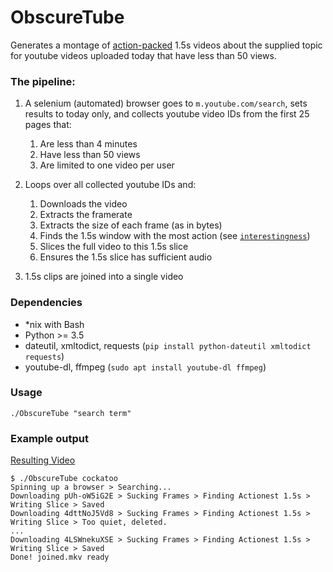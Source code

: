 # ObscureTube
Generates a montage of [action-packed](https://github.com/Harrison-Mitchell/Interestingness) 1.5s videos about the supplied topic for youtube videos uploaded today that have less than 50 views.

### The pipeline:
1. A selenium (automated) browser goes to `m.youtube.com/search`, sets results to today only, and collects youtube video IDs from the first 25 pages that:
	1. Are less than 4 minutes
	2. Have less than 50 views
	3. Are limited to one video per user

2. Loops over all collected youtube IDs and:
	1. Downloads the video
	2. Extracts the framerate
	3. Extracts the size of each frame (as in bytes)
	4. Finds the 1.5s window with the most action (see [`interestingness`](https://github.com/Harrison-Mitchell/Interestingness))
	5. Slices the full video to this 1.5s slice
	6. Ensures the 1.5s slice has sufficient audio

3. 1.5s clips are joined into a single video

### Dependencies
* \*nix with Bash
* Python >= 3.5
* dateutil, xmltodict, requests (`pip install python-dateutil xmltodict requests`)
* youtube-dl, ffmpeg (`sudo apt install youtube-dl ffmpeg`)

### Usage
`./ObscureTube "search term"`

### Example output
[Resulting Video](https://youtu.be/QNlleACB3fI)
```
$ ./ObscureTube cockatoo
Spinning up a browser > Searching...
Downloading pUh-oW5iG2E > Sucking Frames > Finding Actionest 1.5s > Writing Slice > Saved
Downloading 4dttNoJ5Vd8 > Sucking Frames > Finding Actionest 1.5s > Writing Slice > Too quiet, deleted.
...
Downloading 4LSWnekuXSE > Sucking Frames > Finding Actionest 1.5s > Writing Slice > Saved
Done! joined.mkv ready
```
